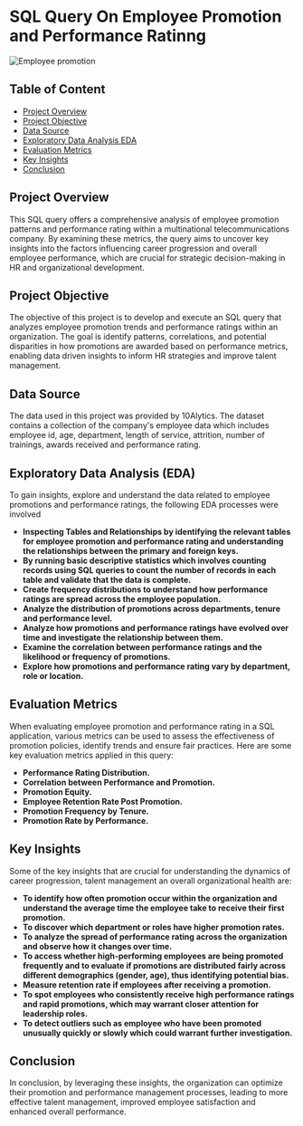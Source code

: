 # SQL Query On Employee Promotion and Performance Ratinng

![Employee promotion](https://github.com/user-attachments/assets/17f17a6e-3df0-4cfb-98de-c9977eb11a11)


## Table of Content
- [Project Overview](#project-overview)
- [Project Objective](#project-objective)
- [Data Source](#data-source)
- [Exploratory Data Analysis EDA](#exploratory-data-analysis-eda)
- [Evaluation Metrics](#evaluation-metrics)
- [Key Insights](#key-insights)
- [Conclusion](#conclusion)

## Project Overview
This SQL query offers a comprehensive analysis of employee promotion patterns and performance rating within a multinational telecommunications company. By examining these metrics, the query aims to uncover key insights into the factors influencing career progression and overall employee performance, which are crucial for strategic decision-making in HR and organizational development.

## Project Objective
The objective of this project is to develop and execute an SQL query that analyzes employee promotion trends and performance ratings within an organization. The goal is identify patterns, correlations, and potential disparities in how promotions are awarded based on performance metrics, enabling data driven insights to inform HR strategies and improve talent management.

## Data Source
The data used in this project was provided by 10Alytics. The dataset contains a collection of the company's employee data which includes employee id, age, department, length of service, attrition, number of trainings, awards received and performance rating.

## Exploratory Data Analysis (EDA)
To gain insights, explore and understand the data related to employee promotions and performance ratings, the following EDA processes were involved
- **Inspecting Tables and Relationships by identifying the relevant tables for employee promotion and performance rating and understanding the relationships between the primary and foreign keys.**
- **By running basic descriptive statistics which involves counting records using SQL queries to count the number of records in each table and validate that the data is complete.**
- **Create frequency distributions to understand how performance ratings are spread across the employee population.**
- **Analyze the distribution of promotions across departments, tenure and performance level.**
- **Analyze how promotions and performance ratings have evolved over time and investigate the relationship between them.**
- **Examine the correlation between performance ratings and the likelihood or frequency of promotions.**
- **Explore how promotions and performance rating vary by department, role or location.**

## Evaluation Metrics
When evaluating employee promotion and performance rating in a SQL application, various metrics can be used to assess the effectiveness of promotion policies, identify trends and ensure fair practices. Here are some key evaluation metrics applied in this query:
- **Performance Rating Distribution.**
- **Correlation between Performance and Promotion.**
- **Promotion Equity.**
- **Employee Retention Rate Post Promotion.**
- **Promotion Frequency by Tenure.**
- **Promotion Rate by Performance.**

## Key Insights
Some of the key insights that are crucial for understanding the dynamics of career progression, talent management an overall organizational health are:

- **To identify how often promotion occur within the organization and understand the average time the employee take to receive their first promotion.**
- **To discover which department or roles have higher promotion rates.**
- **To analyze the spread of performance rating across the organization and observe how it changes over time.**
- **To access whether high-performing employees are being promoted frequently and to evaluate if promotions are distributed fairly across different demographics (gender, age), thus identifying potential bias.**
- **Measure retention rate if employees after receiving a promotion.**
- **To spot employees who consistently receive high performance ratings and rapid promotions, which may warrant closer attention for leadership roles.**
- **To detect outliers such as employee who have been promoted unusually quickly or slowly which could warrant further investigation.**

## Conclusion
In conclusion, by leveraging these insights, the organization can optimize their promotion and performance management processes, leading to more effective talent management, improved employee satisfaction and enhanced overall performance.




















